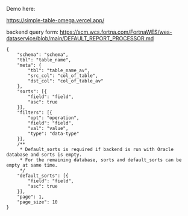 Demo here:

https://simple-table-omega.vercel.app/

backend query form: https://scm.wcs.fortna.com/FortnaWES/wes-dataservice/blob/main/DEFAULT_REPORT_PROCESSOR.md

```
{
	"schema": "schema",
	"tbl": "table_name",
	"meta": {
		"tbl": "table_name_av",
		"src_col": "col_of_table",
		"dst_col": "col_of_table_av"
	},
	"sorts": [{
		"field": "field",
		"asc": true
	}],
	"filters": [{
		"opt": "operation",
		"field": "field",
		"val": "value",
		"type": "data-type"
	}],
	/**
	 * Default_sorts is required if backend is run with Oracle database and sorts is empty.
	 * For the remaining database, sorts and default_sorts can be empty at same time. 
	 */
	"default_sorts": [{
		"field": "field",
		"asc": true
	}],
	"page": 1,
	"page_size": 10
}
```